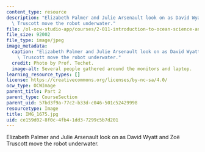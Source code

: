 ```yaml
---
content_type: resource
description: "Elizabeth Palmer and Julie Arsenault look on as David Wyatt and Zo\xEB\
  \ Truscott move the robot underwater."
file: /ol-ocw-studio-app/courses/2-011-introduction-to-ocean-science-and-engineering-spring-2006/ce159d028f0c4fb41dd37299c5b7d201_IMG_1675.jpg
file_size: 92002
file_type: image/jpeg
image_metadata:
  caption: "Elizabeth Palmer and Julie Arsenault look on as David Wyatt and Zo\xEB\
    \ Truscott move the robot underwater."
  credit: Photo by Prof. Techet.
  image-alt: Several people gathered around the monitors and laptop.
learning_resource_types: []
license: https://creativecommons.org/licenses/by-nc-sa/4.0/
ocw_type: OCWImage
parent_title: Part 2
parent_type: CourseSection
parent_uid: 57bd3f9a-77c2-b33d-c046-501c52429998
resourcetype: Image
title: IMG_1675.jpg
uid: ce159d02-8f0c-4fb4-1dd3-7299c5b7d201
---
```

Elizabeth Palmer and Julie Arsenault look on as David Wyatt and Zoë Truscott move the robot underwater.